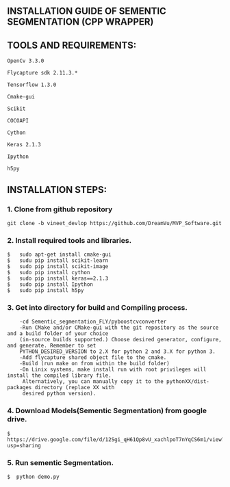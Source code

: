 ## INSTALLATION GUIDE OF SEMENTIC SEGMENTATION (CPP WRAPPER)
## TOOLS AND REQUIREMENTS:
    OpenCv 3.3.0
 
    Flycapture sdk 2.11.3.*
 
    Tensorflow 1.3.0
    
    Cmake-gui
        
    Scikit
    
    COCOAPI
    
    Cython
    
    Keras 2.1.3
    
    Ipython
    
    h5py
    
## INSTALLATION STEPS:
### 1. Clone from github repository
    git clone -b vineet_devlop https://github.com/DreamVu/MVP_Software.git 

### 2. Install required tools and libraries.
    $   sudo apt-get install cmake-gui
    $   sudu pip install scikit-learn
    $   sudo pip install scikit-image
    $   sudo pip install cython
    $   sudo pip install keras==2.1.3
    $   sudo pip install Ipython
    $   sudo pip install h5py

### 3. Get into directory for build and Compiling process.
        -cd Sementic_segmentation_FLY/pyboostcvconverter
        -Run CMake and/or CMake-gui with the git repository as the source and a build folder of your choice
        (in-source builds supported.) Choose desired generator, configure, and generate. Remember to set 
        PYTHON_DESIRED_VERSION to 2.X for python 2 and 3.X for python 3.                   
        -Add flycapture shared object file to the cmake. 
        -Build (run make on from within the build folder)
        -On Linix systems, make install run with root privileges will install the compiled library file. 
         Alternatively, you can manually copy it to the pythonXX/dist-packages directory (replace XX with
         desired python version).  

### 4. Download Models(Sementic Segmentation) from google drive.
    $  https://drive.google.com/file/d/12Sgi_qH61Qp8vU_xachlpoT7nYqCS6m1/view?usp=sharing


### 5. Run sementic Segmentation.
    $  python demo.py


